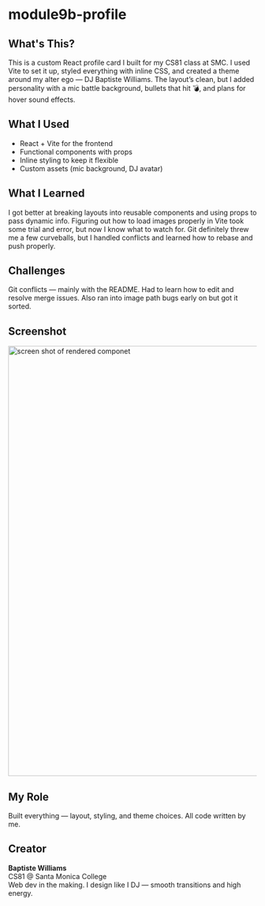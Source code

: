 # module9b-profile

## What's This?
This is a custom React profile card I built for my CS81 class at SMC. I used Vite to set it up, styled everything with inline CSS, and created a theme around my alter ego — DJ Baptiste Williams. The layout’s clean, but I added personality with a mic battle background, bullets that hit 💣, and plans for hover sound effects.

## What I Used
- React + Vite for the frontend
- Functional components with props
- Inline styling to keep it flexible
- Custom assets (mic background, DJ avatar)

## What I Learned
I got better at breaking layouts into reusable components and using props to pass dynamic info. Figuring out how to load images properly in Vite took some trial and error, but now I know what to watch for. Git definitely threw me a few curveballs, but I handled conflicts and learned how to rebase and push properly.

## Challenges
Git conflicts — mainly with the README. Had to learn how to edit and resolve merge issues. Also ran into image path bugs early on but got it sorted.

## Screenshot
<img width="1850" height="872" alt="screen shot of rendered componet" src="https://github.com/user-attachments/assets/21ab83f6-7013-4ead-920e-b51746bb54a6" />


## My Role
Built everything — layout, styling, and theme choices. All code written by me.

## Creator
**Baptiste Williams**  
CS81 @ Santa Monica College  
Web dev in the making. I design like I DJ — smooth transitions and high energy.
